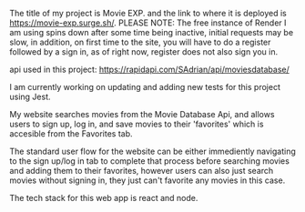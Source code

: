 The title of my project is Movie EXP. and the link to where it is deployed is https://movie-exp.surge.sh/.
PLEASE NOTE: The free instance of Render I am using spins down after some time being inactive, initial requests may be slow, 
in addition, on first time to the site, you will have to do a register followed by a sign in, as of right now, register does not also sign you in.

api used in this project:  https://rapidapi.com/SAdrian/api/moviesdatabase/

I am currently working on updating and adding new tests for this project using Jest.

My website searches movies from the Movie Database Api, and allows users to sign up, log in, and save movies to their 'favorites'
which is accesible from the Favorites tab.

The standard user flow for the website can be either immediently navigating to the sign up/log in tab to complete that process
before searching movies and adding them to their favorites, however users can also just search movies without signing in, they just
can't favorite any movies in this case. 

The tech stack for this web app is react and node. 



